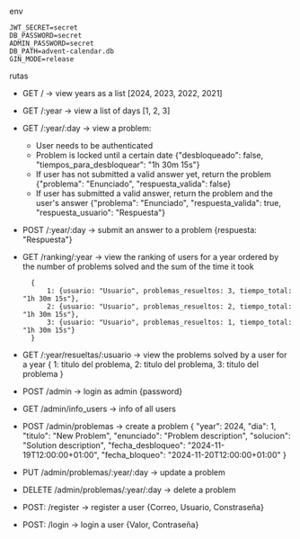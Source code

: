 env
```env
JWT_SECRET=secret
DB_PASSWORD=secret
ADMIN_PASSWORD=secret
DB_PATH=advent-calendar.db
GIN_MODE=release 
```


rutas
- GET / -> view years as a list [2024, 2023, 2022, 2021]
- GET /:year -> view a list of days [1, 2, 3]
- GET /:year/:day -> view a problem:
    - User needs to be authenticated
    - Problem is locked until a certain date {"desbloqueado": false, "tiempos_para_desbloquear": "1h 30m 15s"}
    - If user has not submitted a valid answer yet, return the problem {"problema": "Enunciado", "respuesta_valida": false}
    - If user has submitted a valid answer, return the problem and the user's answer {"problema": "Enunciado", "respuesta_valida": true, "respuesta_usuario": "Respuesta"}
- POST /:year/:day -> submit an answer to a problem {respuesta: "Respuesta"}

- GET /ranking/:year -> view the ranking of users for a year ordered by the number of problems solved and the sum of the time it took

        {
            1: {usuario: "Usuario", problemas_resueltos: 3, tiempo_total: "1h 30m 15s"}, 
            2: {usuario: "Usuario", problemas_resueltos: 2, tiempo_total: "1h 30m 15s"}, 
            3: {usuario: "Usuario", problemas_resueltos: 1, tiempo_total: "1h 30m 15s"}
        }

- GET /:year/resueltas/:usuario -> view the problems solved by a user for a year 
        {
            1: titulo del problema, 
            2: titulo del problema, 
            3: titulo del problema
        }


- POST /admin -> login as admin {password}
- GET /admin/info_users -> info of all users
- POST /admin/problemas -> create a problem 
        {
        "year": 2024,
        "dia": 1,
        "titulo": "New Problem",
        "enunciado": "Problem description",
        "solucion": "Solution description",
        "fecha_desbloqueo": "2024-11-19T12:00:00+01:00",
        "fecha_bloqueo": "2024-11-20T12:00:00+01:00"
        }
- PUT /admin/problemas/:year/:day -> update a problem
- DELETE /admin/problemas/:year/:day -> delete a problem


- POST: /register -> register a user {Correo, Usuario, Constraseña}
- POST: /login -> login a user {Valor, Contraseña}
